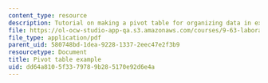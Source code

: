 ```yaml
---
content_type: resource
description: Tutorial on making a pivot table for organizing data in excel.
file: https://ol-ocw-studio-app-qa.s3.amazonaws.com/courses/9-63-laboratory-in-visual-cognition-fall-2009/dd64a8105f3379789b285170e92d6e4a_MIT9_63F09_rr04.pdf
file_type: application/pdf
parent_uid: 580748bd-1dea-9228-1337-2eec47e2f3b9
resourcetype: Document
title: Pivot table example
uid: dd64a810-5f33-7978-9b28-5170e92d6e4a
---
```

